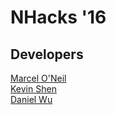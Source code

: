 # NHacks '16

## Developers
[Marcel O'Neil](github.com/marceloneil)   
[Kevin Shen](github.com/kshen3778)  
[Daniel Wu](github.com/danielktwu)